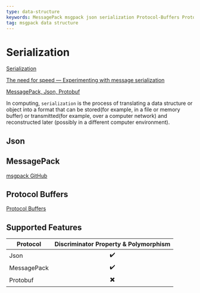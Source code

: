 ```yaml
---
type: data-structure
keywords: MessagePack msgpack json serialization Protocol-Buffers Protobuf
tag: msgpack data structure
---
```


# Serialization

[Serialization](https://en.wikipedia.org/wiki/Serialization)

[The need for speed — Experimenting with message serialization](https://medium.com/@hugovs/the-need-for-speed-experimenting-with-message-serialization-93d7562b16e4)

[MessagePack, Json, Protobuf](https://github.com/neuecc/MessagePack-CSharp/issues/819#issuecomment-586125191)

In computing, `serialization` is the process of translating a data structure or object into a format that can be stored(for example, in a file or memory buffer) or transmitted(for example, over a computer network) and reconstructed later (possibly in a different computer environment).

## Json

## MessagePack

[msgpack GitHub](https://github.com/msgpack/msgpack)

## Protocol Buffers

[Protocol Buffers](https://developers.google.com/protocol-buffers)

## Supported Features

| Protocol    | Discriminator Property & Polymorphism |
| ----------- | :--------------------: |
| Json        |          ✔️          |
| MessagePack |          ✔️          |
| Protobuf    |          ✖️          |

